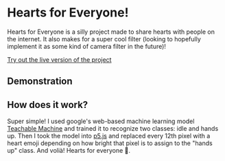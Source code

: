 # Hearts for Everyone!

Hearts for Everyone is a silly project made to share hearts with people on the internet. It also makes for a super cool filter (looking to hopefully implement it as some kind of camera filter in the future)!

[Try out the live version of the project](https://hwlee40.github.io/hearts-for-everyone/)

## Demonstration

<!-- ![](/hearts_demo.gif) -->

## How does it work?

Super simple! I used google's web-based machine learning model [Teachable Machine](https://teachablemachine.withgoogle.com/) and trained it to recognize two classes: idle and hands up. Then I took the model into [p5.js](https://p5js.org/) and replaced every 12th pixel with a heart emoji depending on how bright that pixel is to assign to the "hands up" class. And volià! Hearts for everyone 💖.